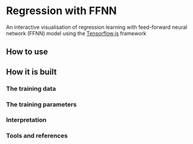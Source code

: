 # Regression with FFNN
An interactive visualisation of regression learning with feed-forward neural network (FFNN) model using the [Tensorflow.js](https://www.tensorflow.org/js/) framework

## How to use

## How it is built

### The training data

### The training parameters

### Interpretation 

### Tools and references



